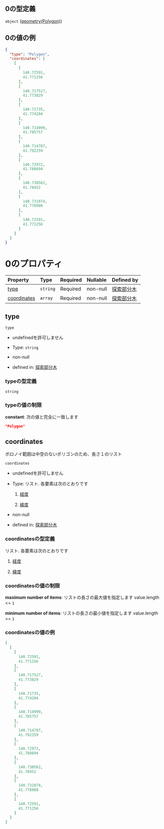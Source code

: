 ## 0の型定義

`object` ([geometry(Polygon)](tree_segment-properties-頂点リスト-探索部分木の頂点-properties-ボロノイ範囲-properties-geometrypolygonlinestring-oneof-geometrypolygon.md))

## 0の値の例

```json
{
  "type": "Polygon",
  "coordinates": [
    [
      [
        140.72591,
        41.771256
      ],
      [
        140.717527,
        41.773829
      ],
      [
        140.71735,
        41.774204
      ],
      [
        140.714999,
        41.785757
      ],
      [
        140.714787,
        41.792259
      ],
      [
        140.72972,
        41.788694
      ],
      [
        140.730562,
        41.78452
      ],
      [
        140.731074,
        41.778908
      ],
      [
        140.72591,
        41.771256
      ]
    ]
  ]
}
```

# 0のプロパティ

| Property                    | Type     | Required | Nullable | Defined by                                                                                                                                                                                                                                                             |
| :-------------------------- | :------- | :------- | :------- | :--------------------------------------------------------------------------------------------------------------------------------------------------------------------------------------------------------------------------------------------------------------------- |
| [type](#type)               | `string` | Required | non-null | [探索部分木](tree_segment-properties-頂点リスト-探索部分木の頂点-properties-ボロノイ範囲-properties-geometrypolygonlinestring-oneof-geometrypolygon-properties-type.md "undefined#/properties/node_list/items/properties/voronoi/properties/geometry/oneOf/0/properties/type")                 |
| [coordinates](#coordinates) | `array`  | Required | non-null | [探索部分木](tree_segment-properties-頂点リスト-探索部分木の頂点-properties-ボロノイ範囲-properties-geometrypolygonlinestring-oneof-geometrypolygon-properties-polygonの座標リスト.md "undefined#/properties/node_list/items/properties/voronoi/properties/geometry/oneOf/0/properties/coordinates") |

## type



`type`

*   undefinedを許可しません

*   Type: `string`

*   non-null

*   defined in: [探索部分木](tree_segment-properties-頂点リスト-探索部分木の頂点-properties-ボロノイ範囲-properties-geometrypolygonlinestring-oneof-geometrypolygon-properties-type.md "undefined#/properties/node_list/items/properties/voronoi/properties/geometry/oneOf/0/properties/type")

### typeの型定義

`string`

### typeの値の制限

**constant**: 次の値と完全に一致します

```json
"Polygon"
```

## coordinates

ボロノイ範囲は中空のないポリゴンのため、長さ１のリスト

`coordinates`

*   undefinedを許可しません

*   Type: リスト. 各要素は次のとおりです

    1.  [経度](tree_segment-properties-頂点リスト-探索部分木の頂点-properties-ボロノイ範囲-properties-geometrypolygonlinestring-oneof-geometrypolygon-properties-polygonの座標リスト-polygonの座標リスト0-座標点-items-経度.md "check type definition")

    2.  [緯度](tree_segment-properties-頂点リスト-探索部分木の頂点-properties-ボロノイ範囲-properties-geometrypolygonlinestring-oneof-geometrypolygon-properties-polygonの座標リスト-polygonの座標リスト0-座標点-items-緯度.md "check type definition")

*   non-null

*   defined in: [探索部分木](tree_segment-properties-頂点リスト-探索部分木の頂点-properties-ボロノイ範囲-properties-geometrypolygonlinestring-oneof-geometrypolygon-properties-polygonの座標リスト.md "undefined#/properties/node_list/items/properties/voronoi/properties/geometry/oneOf/0/properties/coordinates")

### coordinatesの型定義

リスト. 各要素は次のとおりです

1.  [経度](tree_segment-properties-頂点リスト-探索部分木の頂点-properties-ボロノイ範囲-properties-geometrypolygonlinestring-oneof-geometrypolygon-properties-polygonの座標リスト-polygonの座標リスト0-座標点-items-経度.md "check type definition")

2.  [緯度](tree_segment-properties-頂点リスト-探索部分木の頂点-properties-ボロノイ範囲-properties-geometrypolygonlinestring-oneof-geometrypolygon-properties-polygonの座標リスト-polygonの座標リスト0-座標点-items-緯度.md "check type definition")

### coordinatesの値の制限

**maximum number of items**: リストの長さの最大値を指定します value.length <= `1`

**minimum number of items**: リストの長さの最小値を指定します value.length >= `1`

### coordinatesの値の例

```json
[
  [
    [
      140.72591,
      41.771256
    ],
    [
      140.717527,
      41.773829
    ],
    [
      140.71735,
      41.774204
    ],
    [
      140.714999,
      41.785757
    ],
    [
      140.714787,
      41.792259
    ],
    [
      140.72972,
      41.788694
    ],
    [
      140.730562,
      41.78452
    ],
    [
      140.731074,
      41.778908
    ],
    [
      140.72591,
      41.771256
    ]
  ]
]
```
